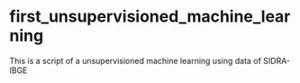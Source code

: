 # first_unsupervisioned_machine_learning
This is a script of a unsupervisioned machine learning using data of SIDRA-IBGE
